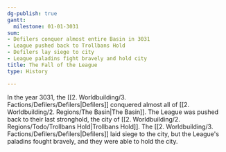 ```yaml
---
dg-publish: true
gantt:
  milestone: 01-01-3031
sum:
- Defilers conquer almost entire Basin in 3031
- League pushed back to Trollbans Hold
- Defilers lay siege to city
- League paladins fight bravely and hold city
title: The Fall of the League
type: History

---
```






In the year 3031, the [[2. Worldbuilding/3. Factions/Defilers/Defilers\|Defilers]] conquered almost all of [[2. Worldbuilding/2. Regions/The Basin\|The Basin]]. The League was pushed back to their last stronghold, the city of [[2. Worldbuilding/2. Regions/Todo/Trollbans Hold\|Trollbans Hold]]. The [[2. Worldbuilding/3. Factions/Defilers/Defilers\|Defilers]] laid siege to the city, but the League's paladins fought bravely, and they were able to hold the city. 